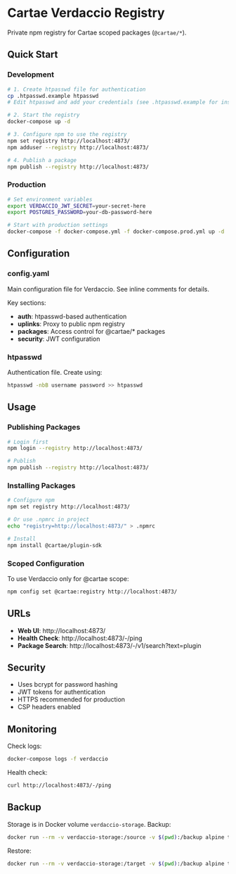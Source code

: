 # Cartae Verdaccio Registry

Private npm registry for Cartae scoped packages (`@cartae/*`).

## Quick Start

### Development

```bash
# 1. Create htpasswd file for authentication
cp .htpasswd.example htpasswd
# Edit htpasswd and add your credentials (see .htpasswd.example for instructions)

# 2. Start the registry
docker-compose up -d

# 3. Configure npm to use the registry
npm set registry http://localhost:4873/
npm adduser --registry http://localhost:4873/

# 4. Publish a package
npm publish --registry http://localhost:4873/
```

### Production

```bash
# Set environment variables
export VERDACCIO_JWT_SECRET=your-secret-here
export POSTGRES_PASSWORD=your-db-password-here

# Start with production settings
docker-compose -f docker-compose.yml -f docker-compose.prod.yml up -d
```

## Configuration

### config.yaml

Main configuration file for Verdaccio. See inline comments for details.

Key sections:
- **auth**: htpasswd-based authentication
- **uplinks**: Proxy to public npm registry
- **packages**: Access control for @cartae/* packages
- **security**: JWT configuration

### htpasswd

Authentication file. Create using:

```bash
htpasswd -nbB username password >> htpasswd
```

## Usage

### Publishing Packages

```bash
# Login first
npm login --registry http://localhost:4873/

# Publish
npm publish --registry http://localhost:4873/
```

### Installing Packages

```bash
# Configure npm
npm set registry http://localhost:4873/

# Or use .npmrc in project
echo "registry=http://localhost:4873/" > .npmrc

# Install
npm install @cartae/plugin-sdk
```

### Scoped Configuration

To use Verdaccio only for @cartae scope:

```bash
npm config set @cartae:registry http://localhost:4873/
```

## URLs

- **Web UI**: http://localhost:4873/
- **Health Check**: http://localhost:4873/-/ping
- **Package Search**: http://localhost:4873/-/v1/search?text=plugin

## Security

- Uses bcrypt for password hashing
- JWT tokens for authentication
- HTTPS recommended for production
- CSP headers enabled

## Monitoring

Check logs:

```bash
docker-compose logs -f verdaccio
```

Health check:

```bash
curl http://localhost:4873/-/ping
```

## Backup

Storage is in Docker volume `verdaccio-storage`. Backup:

```bash
docker run --rm -v verdaccio-storage:/source -v $(pwd):/backup alpine tar czf /backup/verdaccio-backup.tar.gz -C /source .
```

Restore:

```bash
docker run --rm -v verdaccio-storage:/target -v $(pwd):/backup alpine tar xzf /backup/verdaccio-backup.tar.gz -C /target
```
